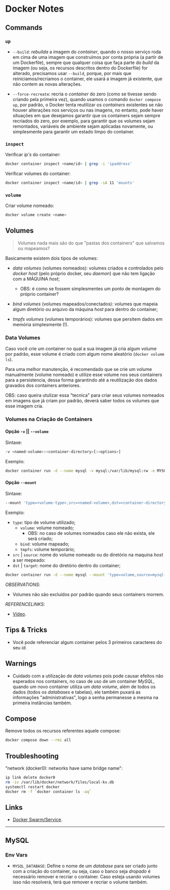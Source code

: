 # Docker Notes

## Commands

### `up`

- `--build`: _rebuilda_ a imagem do _container_, quando o nosso serviço roda em cima de uma imagem que construímos por conta própria (a partir de um Dockerfile), sempre que qualquer coisa que faça parte do _build_ da imagem (ou seja, os recursos descritos dentro do Dockerfile) for alterado, precisamos usar `--build`, porque, por mais que reiniciamos/recriamos o container, ele usará a imagem já existente, que não contem as novas alterações.

- `--force-recreate`: recria o _container_ do zero (como se tivesse sendo criando pela primeira vez), quando usamos o comando `docker compose up`, por padrão, o Docker tenta reutilizar os _containers_ existentes se não houver alterações nos serviços ou nas imagens, no entanto, pode haver situações em que desejamos garantir que os containers sejam sempre recriados do zero, por exemplo, para garantir que os volumes sejam remontados, variáveis de ambiente sejam aplicadas novamente, ou simplesmente para garantir um estado limpo do container.

### `inspect`

Verificar _ip's_ do container:
```sh
docker container inspect <name/id> | grep -i 'ipaddress'
```

Verificar volumes do container:
```sh
docker container inspect <name/id> | grep -iA 11 'mounts'
```

### `volume`

Criar volume nomeado:
```sh
docker volume create <name>
```

## Volumes

> Volumes nada mais são do que "pastas dos containers" que salvamos ou mapeamos?

Basicamente existem dois tipos de volumes:

- _data volumes_ (volumes nomeados): volumes criados e controlados pelo _docker host_ (pelo próprio docker, seu _daemon_) que não tem ligação com a MÁQUINA _host_;
	- OBS: é como se fossem simplesmentes um ponto de montagem do próprio container?

- _bind volumes_ (volumes mapeados/conectados): volumes que mapeia algum diretório ou arquivo da máquina _host_ para dentro do container;

- _tmpfs volumes_ (volumes temporários): volumes que persitem dados em memória simplesmente (!).

### Data Volumes

Caso você crie um container no qual a sua imagem já cria algum volume por padrão, esse volume é criado com algum nome aleatório (`docker volume ls`).

Para uma melhor manutenção, é recomendado que se crie um volume manualmente (volume nomeado) e utilize esse volume nos seus containers para a persistencia, dessa forma garantindo até a reutilização dos dados gravados dos containers anteriores.

OBS: caso queira utulizar essa "tecnica" para criar seus volumes nomeados em imagens que já criam por padrão, deverá saber todos os volumes que esse imagem cria.

### Volumes na Criação de Containers

#### Opção `-v` || `--volume`

Sintaxe:
```sh
-v <named-volume>:<container-directory>[:<options>]
```

Exemplo:
```sh
docker container run -d --name mysql -v mysql:/var/lib/mysql:rw -e MYSQL_ROOT_PASSWORD=root mysql:latest
```

#### Opção `--mount`

Sintaxe:
```sh
--mount 'type=<volume-type>,src=<named-volume>,dst=<container-directory>[,<options>,...]'
```

Exemplo:

- `type`: tipo de volume utilizado;
	- `volume`: volume nomeado;
		- OBS: no caso de volumes nomeados caso ele não exista, ele será criado;
	- `bind`: volume mapeado;
	- `tmpfs`: volume temporário;
- `src` | `source`: nome do volume nomeado ou do diretório na maquina _host_ a ser mepeado:
- `dst` | `target`: nome do diretório dentro do container;

```sh
docker container run -d --name mysql --mount 'type=volume,source=mysql-db,target=/var/lib/mysql,readonly' -e MYSQL_ROOT_PASSWORD=root mysql:latest
```

_OBSERVATIONS_:
- Volumes não são excluídos por padrão quando seus containers morrem.

_REFERENCELINKS_:
- [Vídeo](https://www.youtube.com/watch?v=StQYXkFgeeA).

## Tips & Tricks

- Você pode referenciar algum container pelos 3 primeiros caracteres do seu _id_.

## Warnings

- Cuidado com a utilização de _data volumes_ pois pode causar efeitos não esperados nos containers, no caso de uso de um container _MySQL_, quando um novo container utiliza um _data volume_, além de todos os dados (todos os _databases_ e tabelas), ele também puxará as informações "administrativas", logo a senha permanesse a mesma na primeira instâncias também.

## Compose

Remove todos os recursos referentes aquele compose:
```sh
docker compose down --rmi all
```

## Troubleshooting

"network (docker0): networks have same bridge name":
```sh
ip link delete docker0
rm -iv /var/lib/docker/network/files/local-kv.db
systemctl restart docker
docker rm -f `docker container ls -aq`
```

## Links

- [Docker Swarm/Service](https://www.cloudbees.com/blog/running-services-within-docker-swarm).

---

## MySQL

### Env Vars

- `MYSQL_DATABASE`: Define o nome de um _database_ para ser criado junto com a criação do container, ou seja, caso o banco seja _dropado_ é necessário remover e recriar o container. Caso esteja usando volumes isso não resolverá, terá que remover e recriar o volume também.
